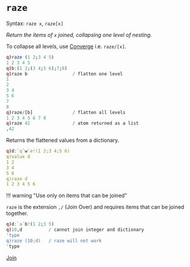 # `raze`



Syntax: `raze x`, `raze[x]`

_Return the items of `x` joined, collapsing one level of nesting._

To collapse all levels, use [Converge](progressors.md#converge) i.e. `raze/[x]`.

```q
q)raze (1 2;3 4 5)
1 2 3 4 5
q)b:(1 2;(3 4;5 6);7;8)
q)raze b                 / flatten one level
1
2
3 4
5 6
7
8
q)raze/[b]               / flatten all levels
1 2 3 4 5 6 7 8
q)raze 42                / atom returned as a list
,42
```

Returns the flattened values from a dictionary.

```q
q)d:`q`w`e!(1 2;3 4;5 6)
q)value d
1 2
3 4
5 6
q)raze d
1 2 3 4 5 6
```

!!! warning "Use only on items that can be joined"

`raze` is the extension `,/` (Join Over) and requires items that can be joined together. 

```q
q)d:`a`b!(1 2;3 5)
q)10,d          / cannot join integer and dictionary
'type
q)raze (10;d)   / raze will not work
'type
```


<i class="far fa-hand-point-right"></i>
[Join](join.md)